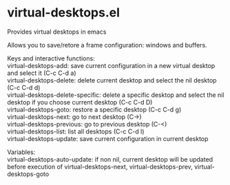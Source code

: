 virtual-desktops.el
===================

Provides virtual desktops in emacs

Allows you to save/retore a frame configuration: windows and buffers.


Keys and interactive functions:  
virtual-desktops-add:             save current configuration in a new virtual desktop and select it (C-c C-d a)  
virtual-desktops-delete:          delete current desktop and select the nil desktop (C-c C-d d)  
virtual-desktops-delete-specific: delete a specific desktop and select the nil desktop if you choose current desktop (C-c C-d D)  
virtual-desktops-goto:            restore a specific desktop (C-c C-d g)  
virtual-desktops-next:            go to next desktop (C->)  
virtual-desktops-previous:        go to previous desktop (C-<)  
virtual-desktops-list:            list all desktops (C-c C-d l)  
virtual-desktops-update:          save current configuration in current desktop  


Variables:  
virtual-desktops-auto-update: if non nil, current desktop will be updated before execution of virtual-desktops-next, virtual-desktops-prev, virtual-desktops-goto
